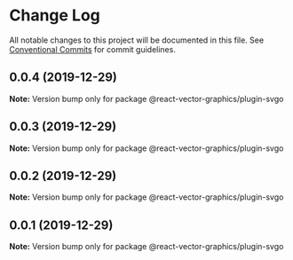 # Change Log

All notable changes to this project will be documented in this file.
See [Conventional Commits](https://conventionalcommits.org) for commit guidelines.

## 0.0.4 (2019-12-29)

**Note:** Version bump only for package @react-vector-graphics/plugin-svgo





## 0.0.3 (2019-12-29)

**Note:** Version bump only for package @react-vector-graphics/plugin-svgo





## 0.0.2 (2019-12-29)

**Note:** Version bump only for package @react-vector-graphics/plugin-svgo





## 0.0.1 (2019-12-29)

**Note:** Version bump only for package @react-vector-graphics/plugin-svgo

